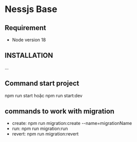 # Nessjs Base



## Requirement

- Node version 18

## INSTALLATION
...

## Command start project
npm run start hoặc npm run start:dev

## commands to work with migration
- create: npm run migration:create --name=migrationName
- run: npm run migration:run
- revert: npm run migration:revert
